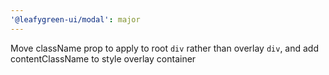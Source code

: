 ```yaml
---
'@leafygreen-ui/modal': major
---
```


Move className prop to apply to root `div` rather than overlay `div`, and add contentClassName to style overlay container
